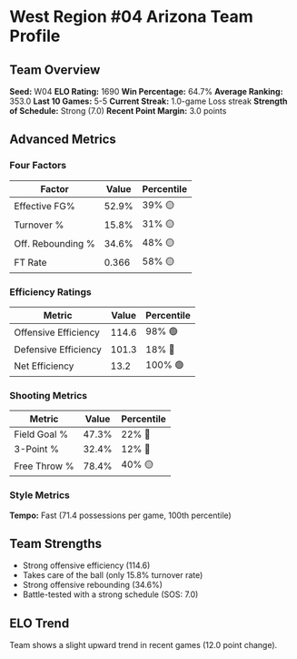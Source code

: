 # West Region #04 Arizona Team Profile
## Team Overview
**Seed:** W04
**ELO Rating:** 1690
**Win Percentage:** 64.7%
**Average Ranking:** 353.0
**Last 10 Games:** 5-5
**Current Streak:** 1.0-game Loss streak
**Strength of Schedule:** Strong (7.0)
**Recent Point Margin:** 3.0 points

## Advanced Metrics
### Four Factors
| Factor | Value | Percentile |
|--------|-------|------------|
| Effective FG% | 52.9% | 39% 🟡 |
| Turnover % | 15.8% | 31% 🟡 |
| Off. Rebounding % | 34.6% | 48% 🟡 |
| FT Rate | 0.366 | 58% 🟡 |

### Efficiency Ratings
| Metric | Value | Percentile |
|--------|-------|------------|
| Offensive Efficiency | 114.6 | 98% 🟢 |
| Defensive Efficiency | 101.3 | 18% 🔴 |
| Net Efficiency | 13.2 | 100% 🟢 |

### Shooting Metrics
| Metric | Value | Percentile |
|--------|-------|------------|
| Field Goal % | 47.3% | 22% 🔴 |
| 3-Point % | 32.4% | 12% 🔴 |
| Free Throw % | 78.4% | 40% 🟡 |

### Style Metrics
**Tempo:** Fast (71.4 possessions per game, 100th percentile)

## Team Strengths
* Strong offensive efficiency (114.6)
* Takes care of the ball (only 15.8% turnover rate)
* Strong offensive rebounding (34.6%)
* Battle-tested with a strong schedule (SOS: 7.0)

## ELO Trend
Team shows a slight upward trend in recent games (12.0 point change).

